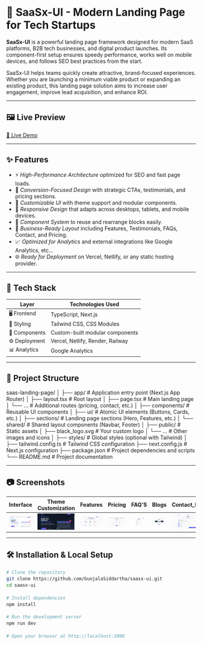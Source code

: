 # 🚀 SaaSx-UI - Modern Landing Page for Tech Startups

**SaaSx-UI** is a powerful landing page framework designed for modern SaaS platforms, B2B tech businesses, and digital product launches. Its component-first setup ensures speedy performance, works well on mobile devices, and follows SEO best practices from the start.

SaaSx-UI helps teams quickly create attractive, brand-focused experiences. Whether you are launching a minimum viable product or expanding an existing product, this landing page solution aims to increase user engagement, improve lead acquisition, and enhance ROI.

---

## 🖼️ Live Preview

[🔗 Live Demo](https://saasx-ui.vercel.app/)

---

## ✨ Features

- ⚡ *High-Performance Architecture* optimized for SEO and fast page loads.
- 🎯 *Conversion-Focused Design* with strategic CTAs, testimonials, and pricing sections.
- 🎨 *Customizable UI* with theme support and modular components.
- 📱 *Responsive Design* that adapts across desktops, tablets, and mobile devices.
- 🧱 *Component System* to reuse and rearrange blocks easily.
- 💼 *Business-Ready Layout* including Features, Testimonials, FAQs, Contact, and Pricing.
- 📈 *Optimized for Analytics* and external integrations like Google Analytics, etc...
- 🌐 *Ready for Deployment* on Vercel, Netlify, or any static hosting provider.

---

## 🔧 Tech Stack

| Layer         | Technologies Used                         |
|---------------|--------------------------------------------|
| 🖥 Frontend     | TypeScript, Next.js                            |
| 🎨 Styling      | Tailwind CSS, CSS Modules                |
| 🧱 Components   | Custom-built modular components           |
| ⚙ Deployment   | Vercel, Netlify, Render, Railway       |
| 📊 Analytics    | Google Analytics     |

---

## 📁 Project Structure
saas-landing-page/
│
├── app/ # Application entry point (Next.js App Router)
│ ├── layout.tsx # Root layout
│ ├── page.tsx # Main landing page
│ └── ... # Additional routes (pricing, contact, etc.)
│
├── components/ # Reusable UI components
│ ├── ui/ # Atomic UI elements (Buttons, Cards, etc.)
│ ├── sections/ # Landing page sections (Hero, Features, etc.)
│ └── shared/ # Shared layout components (Navbar, Footer)
│
├── public/ # Static assets
│ ├── black_logo.svg # Your custom logo
│ └── ... # Other images and icons
│
├── styles/ # Global styles (optional with Tailwind)
│
├── tailwind.config.ts # Tailwind CSS configuration
├── next.config.js # Next.js configuration
├── package.json # Project dependencies and scripts
└── README.md # Project documentation

---

## 📷 Screenshots

| Interface | Theme Customization | Features | Pricing | FAQ'S | Blogs | Contact_Info |
|------------------|------------|----------------------|----------------------|----------------------|----------------------|----------------------|
| ![1](https://github.com/GunjalaSiddartha/saasx-ui/blob/55c8efcb14d075802c958679cd616651f0d79ff9/saas_interface.png) | ![2](https://github.com/GunjalaSiddartha/saasx-ui/blob/55c8efcb14d075802c958679cd616651f0d79ff9/Theme_Customization.png) | ![3](https://github.com/GunjalaSiddartha/saasx-ui/blob/55c8efcb14d075802c958679cd616651f0d79ff9/features.png) | ![4](https://github.com/GunjalaSiddartha/saasx-ui/blob/55c8efcb14d075802c958679cd616651f0d79ff9/pricing.png) | ![5](https://github.com/GunjalaSiddartha/saasx-ui/blob/55c8efcb14d075802c958679cd616651f0d79ff9/Screenshot%202025-08-04%20201640.png) | ![6](https://github.com/GunjalaSiddartha/saasx-ui/blob/55c8efcb14d075802c958679cd616651f0d79ff9/blogs.png) | ![7](https://github.com/GunjalaSiddartha/saasx-ui/blob/55c8efcb14d075802c958679cd616651f0d79ff9/contact_info.png) |

---

## 🛠 Installation & Local Setup

```bash
# Clone the repository
git clone https://github.com/GunjalaSiddartha/saasx-ui.git
cd saasx-ui

# Install dependencies
npm install

# Run the development server
npm run dev

# Open your browser at http://localhost:3000
